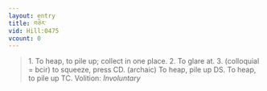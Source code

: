 ```yaml
---
layout: entry
title: བཅེར་
vid: Hill:0475
vcount: 0
---
```

> 1\. To heap, to pile up; collect in one place\. 2\. To glare at\. 3\. (colloquial = bcir) to squeeze, press CD\. (archaic) To heap, pile up DS\. To heap, to pile up TC\.
> Volition: _Involuntary_


